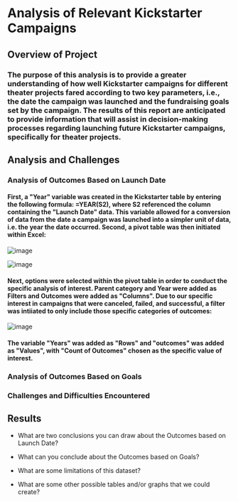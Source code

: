 # Analysis of Relevant Kickstarter Campaigns

## Overview of Project

### The purpose of this analysis is to provide a greater understanding of how well Kickstarter campaigns for different theater projects fared according to two key parameters, i.e., the date the campaign was launched and the fundraising goals set by the campaign. The results of this report are anticipated to provide information that will assist in decision-making processes regarding launching future Kickstarter campaigns, specifically for theater projects.

## Analysis and Challenges

### Analysis of Outcomes Based on Launch Date

#### First, a "Year" variable was created in the Kickstarter table by entering the following formula: =YEAR(S2), where S2 referenced the column containing the "Launch Date" data. This variable allowed for a conversion of data from the date a campaign was launched into a simpler unit of data, i.e. the year the date occurred. Second, a pivot table was then initiated within Excel:

![image](https://user-images.githubusercontent.com/85533099/130137714-ce871209-0e80-4f3e-9c37-781852f0df6c.png)

![image](https://user-images.githubusercontent.com/85533099/130137792-29b3d93c-94a2-4159-b886-fafcc6bfdd3d.png)

#### Next, options were selected within the pivot table in order to conduct the specific analysis of interest. Parent category and Year were added as Filters and Outcomes were added as "Columns". Due to our specific interest in campaigns that were canceled, failed, and successful, a filter was intiiated to only include those specific categories of outcomes:  

![image](https://user-images.githubusercontent.com/85533099/130138581-3b67f8a3-e67f-4754-a80f-8fd77c2cf0b1.png)

#### The variable "Years" was added as "Rows" and "outcomes" was added as "Values", with "Count of Outcomes" chosen as the specific value of interest. 







### Analysis of Outcomes Based on Goals

### Challenges and Difficulties Encountered

## Results

- What are two conclusions you can draw about the Outcomes based on Launch Date?

- What can you conclude about the Outcomes based on Goals?

- What are some limitations of this dataset?

- What are some other possible tables and/or graphs that we could create?

